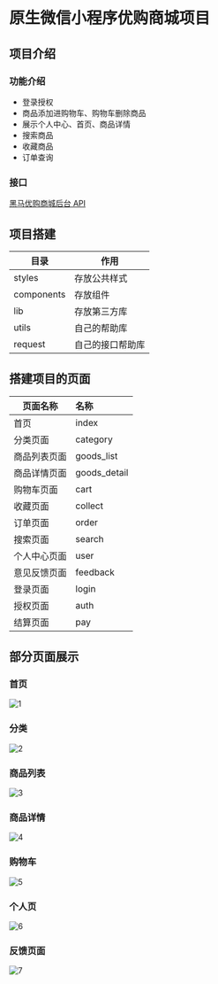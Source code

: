 # 原生微信小程序优购商城项目

## 项目介绍

### 功能介绍

- 登录授权
- 商品添加进购物车、购物车删除商品
- 展示个人中心、首页、商品详情
- 搜索商品
- 收藏商品
- 订单查询

### 接口

[黑马优购商城后台 API](https://www.showdoc.com.cn/128719739414963?page_id=2513278140891548)

## 项目搭建

| 目录       | 作用             |
| ---------- | ---------------- |
| styles     | 存放公共样式     |
| components | 存放组件         |
| lib        | 存放第三方库     |
| utils      | 自己的帮助库     |
| request    | 自己的接口帮助库 |

## 搭建项目的页面

| 页面名称     | 名称         |
| ------------ | :----------- |
| 首页         | index        |
| 分类页面     | category     |
| 商品列表⻚⾯ | goods_list   |
| 商品详情页面 | goods_detail |
| 购物车页面   | cart         |
| 收藏页面     | collect      |
| 订单页面     | order        |
| 搜索页面     | search       |
| 个人中心页面 | user         |
| 意见反馈页面 | feedback     |
| 登录页面     | login        |
| 授权页面     | auth         |
| 结算页面     | pay          |

## 部分页面展示

### 首页

![1](https://user-images.githubusercontent.com/50372203/92319671-79830880-f04d-11ea-8ca9-ae765bc359b0.png)

### 分类

![2](https://user-images.githubusercontent.com/50372203/92319695-aafbd400-f04d-11ea-9960-60aa979e8dde.png)

### 商品列表

![3](https://user-images.githubusercontent.com/50372203/92319703-be0ea400-f04d-11ea-9946-a6dd5711f08a.png)

### 商品详情

![4](https://user-images.githubusercontent.com/50372203/92319711-cc5cc000-f04d-11ea-8bc8-5438c2bc4864.png)

### 购物车

![5](https://user-images.githubusercontent.com/50372203/92319719-dda5cc80-f04d-11ea-9007-97dff9d0bbe3.png)

### 个人页

![6](https://user-images.githubusercontent.com/50372203/92319720-e0082680-f04d-11ea-826f-d8c414c9ccb9.png)

### 反馈页面

![7](https://user-images.githubusercontent.com/50372203/92319721-e1d1ea00-f04d-11ea-8d2e-78e1c590126d.png)
